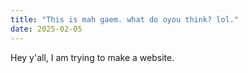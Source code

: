 ```yaml
---
title: "This is mah gaem. what do oyou think? lol."
date: 2025-02-05
---
```

Hey y'all, I am trying to make a website.

